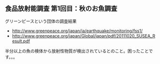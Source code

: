 ## 食品放射能調査 第1回目：秋のお魚調査

グリーンピースという団体の調査結果

* http://www.greenpeace.org/japan/ja/earthquake/monitoring/fss1/
* http://www.greenpeace.org/japan/Global/japan/pdf/20111020_SUSEA_Result.pdf

半分以上の魚の検体から放射性物質が検出されているとのこと。困ったことです。。。
